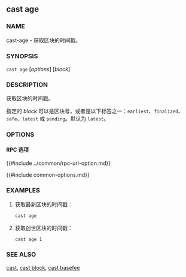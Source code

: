 ## cast age

### NAME

cast-age - 获取区块的时间戳。

### SYNOPSIS

``cast age`` [*options*] [*block*]

### DESCRIPTION

获取区块的时间戳。

指定的 *block* 可以是区块号，或者是以下标签之一：`earliest`、`finalized`、`safe`、`latest` 或 `pending`。默认为 `latest`。

### OPTIONS

#### RPC 选项

{{#include ../common/rpc-url-option.md}}

{{#include common-options.md}}

### EXAMPLES

1. 获取最新区块的时间戳：
    ```sh
    cast age
    ```

2. 获取创世区块的时间戳：
    ```sh
    cast age 1
    ```

### SEE ALSO

[cast](./cast.md), [cast block](./cast-block.md), [cast basefee](./cast-basefee.md)
